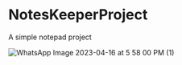 # NotesKeeperProject
A simple notepad project


![WhatsApp Image 2023-04-16 at 5 58 00 PM (1)](https://user-images.githubusercontent.com/44303544/232321993-1a3744fb-df84-4bed-b466-492d1dc8217d.jpeg)

